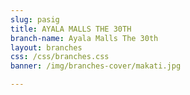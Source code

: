 ```yaml
---
slug: pasig
title: AYALA MALLS THE 30TH
branch-name: Ayala Malls The 30th
layout: branches
css: /css/branches.css
banner: /img/branches-cover/makati.jpg

---
```


<script>
    function initMap() {
      var mapLocation = {lat: 14.580458, lng: 121.064753};
      var customMapType = new google.maps.StyledMapType([
          {
            featureType: 'road',
            zoomControl: false,
            scaleControl: false,
            scrollwheel: false,
            stylers: [
              {visibility: 'simplified'},
              {gamma: 0.5},
              {weight: 0.5},
              { hue: "#333333" }
            ]
          },
          {
            elementType: 'labels',
            stylers: [{visibility: 'on'}]
          },
          {
            featureType: 'water',
            stylers: [{color: '#2d2d2d'}]
          }
        ], {
          name: 'Custom Style'
      });
      var customMapTypeId = 'custom_style';
  
      var map = new google.maps.Map(document.getElementById('map'), {
        zoom: 15,
        center: mapLocation,  
        mapTypeControlOptions: {
          mapTypeIds: [google.maps.MapTypeId.ROADMAP, customMapTypeId]
        }
      });
      
      
      
      var marker = new google.maps.Marker({
          position: mapLocation,
          map: map,
          center: mapLocation
      });
      
      map.mapTypes.set(customMapTypeId, customMapType);
      map.setMapTypeId(customMapTypeId);
    }
</script>
<script async defer src="https://maps.googleapis.com/maps/api/js?key=AIzaSyBCbLaXdpvjLEkbR6sRGO633HC1z_IMhCA&callback=initMap"></script>